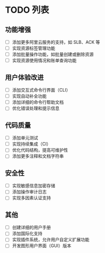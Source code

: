 # TODO 列表

## 功能增强

- [ ] 添加更多阿里云服务的支持，如 SLB、ACK 等
- [ ] 实现资源标签管理功能
- [ ] 添加批量操作功能，如批量创建或删除资源
- [ ] 实现资源使用情况和账单查询功能

## 用户体验改进

- [ ] 添加交互式命令行界面（CLI）
- [ ] 实现自动补全功能
- [ ] 添加详细的命令行帮助文档
- [ ] 优化错误处理和提示信息

## 代码质量

- [ ] 添加单元测试
- [ ] 实现持续集成（CI）
- [ ] 优化代码结构，提高可维护性
- [ ] 添加更多注释和文档字符串

## 安全性

- [ ] 实现敏感信息加密存储
- [ ] 添加操作审计日志
- [ ] 实现多因素认证支持

## 其他

- [ ] 创建详细的用户手册
- [ ] 添加国际化支持
- [ ] 实现插件系统，允许用户自定义扩展功能
- [ ] 开发图形用户界面（GUI）版本
